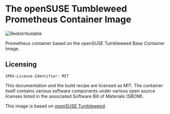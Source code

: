 # The openSUSE Tumbleweed Prometheus Container Image
![Redistributable](https://img.shields.io/badge/Redistributable-Yes-green)

Prometheus container based on the openSUSE Tumbleweed Base Container Image.

## Licensing

`SPDX-License-Identifier: MIT`

This documentation and the build recipe are licensed as MIT.
The container itself contains various software components under various open source licenses listed in the associated
Software Bill of Materials (SBOM).

This image is based on [openSUSE Tumbleweed](https://get.opensuse.org/tumbleweed/).
